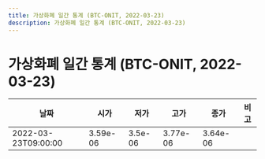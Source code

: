 ```yaml
---
title: 가상화폐 일간 통계 (BTC-ONIT, 2022-03-23)
description: 가상화폐 일간 통계 (BTC-ONIT, 2022-03-23)
---
```


가상화폐 일간 통계 (BTC-ONIT, 2022-03-23)
===

|날짜|시가|저가|고가|종가|비고|
|--|--|--|--|--|--|
|2022-03-23T09:00:00|3.59e-06|3.5e-06|3.77e-06|3.64e-06|    |

